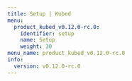 ```yaml
---
title: Setup | Kubed
menu:
  product_kubed_v0.12.0-rc.0:
    identifier: setup
    name: Setup
    weight: 30
menu_name: product_kubed_v0.12.0-rc.0
info:
  version: v0.12.0-rc.0
---
```


